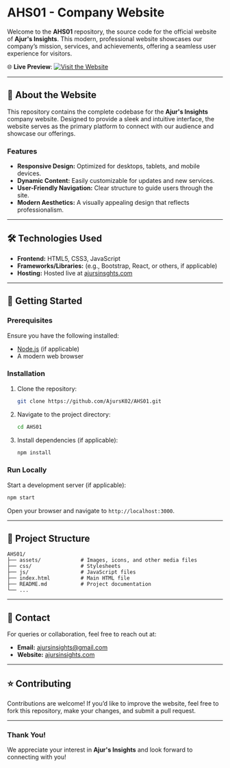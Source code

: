 
# AHS01 - Company Website

Welcome to the **AHS01** repository, the source code for the official website of **Ajur's Insights**. This modern, professional website showcases our company’s mission, services, and achievements, offering a seamless user experience for visitors.

🌐 **Live Preview**: 
[![Visit the Website](https://img.shields.io/badge/Visit%20the%20Website-Click%20Here-brightgreen)](https://www.ajursinsights.com/)

---

## 📖 **About the Website**

This repository contains the complete codebase for the **Ajur's Insights** company website. Designed to provide a sleek and intuitive interface, the website serves as the primary platform to connect with our audience and showcase our offerings.

### **Features**
- **Responsive Design:** Optimized for desktops, tablets, and mobile devices.
- **Dynamic Content:** Easily customizable for updates and new services.
- **User-Friendly Navigation:** Clear structure to guide users through the site.
- **Modern Aesthetics:** A visually appealing design that reflects professionalism.

---

## 🛠️ **Technologies Used**
- **Frontend:** HTML5, CSS3, JavaScript
- **Frameworks/Libraries:** (e.g., Bootstrap, React, or others, if applicable)
- **Hosting:** Hosted live at [ajursinsghts.com](https://www.ajursinsights.com)

---

## 🚀 **Getting Started**

### Prerequisites
Ensure you have the following installed:
- [Node.js](https://nodejs.org/) (if applicable)
- A modern web browser

### Installation
1. Clone the repository:
   ```bash
   git clone https://github.com/AjursK02/AHS01.git
   ```
2. Navigate to the project directory:
   ```bash
   cd AHS01
   ```
3. Install dependencies (if applicable):
   ```bash
   npm install
   ```

### Run Locally
Start a development server (if applicable):
```bash
npm start
```
Open your browser and navigate to `http://localhost:3000`.

---

## 📂 **Project Structure**
```
AHS01/
├── assets/             # Images, icons, and other media files
├── css/                # Stylesheets
├── js/                 # JavaScript files
├── index.html          # Main HTML file
├── README.md           # Project documentation
└── ...
```

---

## 📧 **Contact**
For queries or collaboration, feel free to reach out at:
- **Email:** ajursinsights@gmail.com
- **Website:** [ajursinsights.com](https://www.ajursinsights.com)

---

## ⭐ **Contributing**
Contributions are welcome! If you’d like to improve the website, feel free to fork this repository, make your changes, and submit a pull request.

---

### **Thank You!**
We appreciate your interest in **Ajur's Insights** and look forward to connecting with you!
